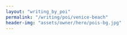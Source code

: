 ```yaml
---
layout: "writing_by_poi"
permalink: "/writing/poi/venice-beach"
header-img: "assets/owner/hero/pois-bg.jpg"
---
```

